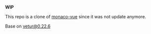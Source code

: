 **WIP**

This repo is a clone of [monaco-vue](https://github.com/rebornix/monaco-vue) since it was not update anymore.

Base on [vetur@0.22.6](https://github.com/vuejs/vetur)
